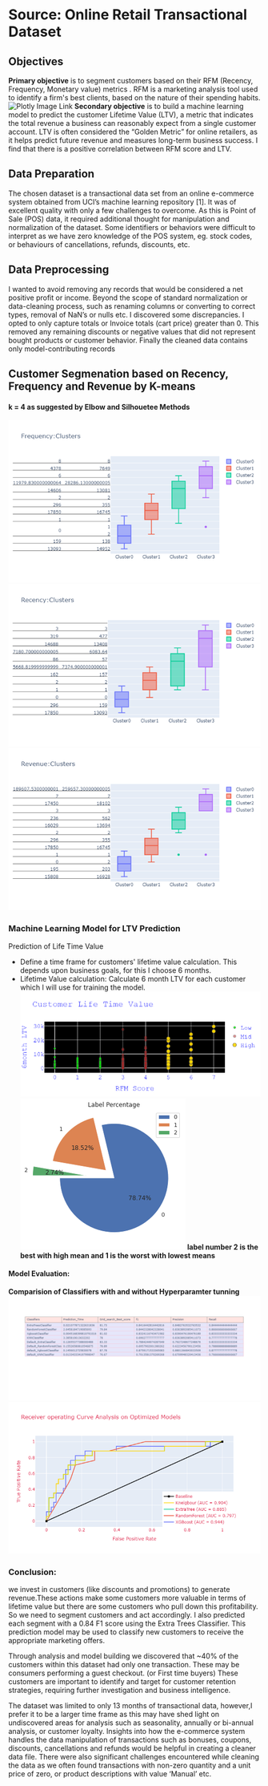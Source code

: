 
# Source: Online Retail Transactional Dataset
## Objectives
 **Primary objective** is to segment customers based on their RFM (Recency, Frequency, Monetary value) metrics . RFM is a marketing analysis tool used to identify a firm's best clients, based on the nature of their spending habits.
 ![Plotly Image Link](https://nbviewer.jupyter.org/github/jagjeetrathore/E-Commerce-System/blob/master/Notebooks%20and%20Data/RFM_%28Customer_Segmenation%29.ipynb)
 **Secondary  objective** is to build a machine learning model to predict the customer Lifetime Value (LTV), a metric that indicates the total revenue a business can reasonably expect from a single customer account. LTV is often considered the “Golden Metric” for online retailers, as it helps predict future revenue and measures long-term business success. I find that there is a positive correlation between RFM score and LTV.
## Data Preparation
The chosen dataset is a transactional data set from an online e-commerce system obtained from UCI’s machine learning repository [1]. It was of excellent quality with only a few challenges to overcome. As this is Point of Sale (POS) data, it required additional thought for manipulation and normalization of the dataset. Some identifiers or behaviors were difficult to interpret as we have zero knowledge of the POS system, eg. stock codes, or behaviours of cancellations, refunds, discounts, etc.
## Data Preprocessing
I wanted to avoid removing any records that would be considered a net positive profit or income. Beyond the scope of standard normalization or data-cleaning process, such as renaming columns or converting to correct types, removal of NaN’s or nulls etc. I discovered some discrepancies. 
I opted to only capture totals or Invoice totals (cart price) greater than 0. This removed any remaining discounts or negative values that did not represent bought products or customer behavior. Finally the cleaned data contains only model-contributing records
## Customer Segmenation based on Recency, Frequency and Revenue by K-means
#### k = 4 as suggested by Elbow and Silhouetee Methods 

![FrequencyCluster](https://github.com/jagjeetrathore/E-Commerce-System/blob/master/images/Frequency_Cluster.png)
![RecencyCluster](https://github.com/jagjeetrathore/E-Commerce-System/blob/master/images/Recency_Cluster.png)
![RevenueCluster](https://github.com/jagjeetrathore/E-Commerce-System/blob/master/images/Revenue_Cluster.png)
### Machine Learning Model for LTV Prediction 
Prediction of Life Time Value
* Define a time frame for customers' lifetime value calculation. This depends upon business goals, for this I choose 6 months.
* Lifetime Value calculation: Calculate 6 month LTV for each customer which I will use for training the model. 
![Correlation between RFM and LTV](https://github.com/jagjeetrathore/E-Commerce-System/blob/master/images/RFM_LTV.png)
![LTV Segments](https://github.com/jagjeetrathore/E-Commerce-System/blob/master/images/LTV_Segment_Percentage.png)
**label number 2 is the best with high mean and 1 is the worst with lowest means**
#### Model Evaluation: 
**Comparision of  Classifiers with and without Hyperparamter tunning**
![Classifiers_Comparison](https://github.com/jagjeetrathore/E-Commerce-System/blob/master/images/model_comparison.png)
![ROC_Curve_Analysis](https://github.com/jagjeetrathore/E-Commerce-System/blob/master/images/ROC_Curve_Analysis.png)
### Conclusion:
we invest in customers (like discounts and promotions) to generate revenue.These actions make some customers more valuable in terms of lifetime value but there are some customers who pull down this profitability. So we need to segment customers and act accordingly. I also predicted each segment with a 0.84 F1 score using the Extra Trees Classifier. This prediction model may be used to classify new customers to receive the appropriate marketing offers. 

Through analysis and model building we discovered that ~40% of the customers within this dataset had only one transaction. These may be consumers performing a guest checkout. (or First time buyers) These customers are important to identify and target for customer retention strategies, requiring further investigation and business intelligence.

The dataset was limited to only 13 months of transactional data, however,I prefer it to be a larger time frame as this may have shed light on undiscovered areas for analysis such as seasonality, annually or bi-annual analysis, or customer loyalty. Insights into how the e-commerce system handles the data manipulation of transactions such as bonuses, coupons, discounts, cancellations and refunds would be helpful in creating a cleaner data file.
There were also significant challenges encountered while cleaning the data as we often found transactions with non-zero quantity and a unit price of zero, or product descriptions with value ‘Manual’ etc.
